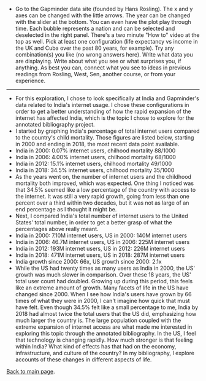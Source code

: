 - Go to the Gapminder  data site (founded by Hans Rosling). The x and y axes can be changed with the little arrows. The year can be changed with the slider at the bottom. You can even have the plot play through time. Each bubble represents a nation and can be selected and deselected in the right panel. There's a two minute "How to" video at the top as well. Pick at least one configuration (life expectancy vs income in the UK and Cuba over the past 80 years, for example). Try any combination(s) you like (no wrong answers here). Write what data you are displaying. Write about what you see or what surprises you, if anything. As best you can, connect what you see to ideas in previous readings from Rosling, West, Sen, another course, or from your experience.  

---

- For this exploration, I chose to look specifically at India and Gapminder's data related to India's internet usage. I chose these configurations in order to get a better understanding of how the rapid expansion of the internet has affected India, which is the topic I chose to explore for the annotated bibliography project.
- I started by graphing India's percentage of total internet users compared to the country's child mortality. Those figures are listed below, starting in 2000 and ending in 2018, the most recent data point available.
- India in 2000: 0.07% internet users, chilhood mortality 88/1000
- India in 2006: 4.00% internet users, chilhood mortality 68/1000
- India in 2012: 15.1% internet users, chilhood mortality 49/1000
- India in 2018: 34.5% internet users, chilhood mortality 35/1000
- As the years went on, the number of internet users and the childhood mortality both improved, which was expected. One thing I noticed was that 34.5% seemed like a low percentage of the country with access to the internet. It was still a very rapid growth, going from less than one percent over a third within two decades, but it was not as large of an end percentage as I thought it might be.
- Next, I compared India's total number of internet users to the United States' total number, in order to get a better grasp of what the percentages above really meant.
- India in 2000: 7.10M internet users, US in 2000: 140M internet users
- India in 2006: 46.7M internet users, US in 2006: 225M internet users
- India in 2012: 193M internet users, US in 2012: 226M internet users
- India in 2018: 471M internet users, US in 2018: 287M internet users
- India growth since 2000: 66x, US growth since 2000: 2.1x
- While the US had twenty times as many users as India in 2000, the US' growth was much slower in comparison. Over these 18 years, the US' total user count had doubled. Growing up during this period, this feels like an extreme amount of growth. Many facets of life in the US have changed since 2000. When I see how India's users have grown by 66 times of what they were in 2000, I can't imagine how quick that must have felt. Even though 34.5% felt like a small percentage to me, India by 2018 had almost twice the total users that the US did, emphasizing how much larger the country is. The large population coupled with the extreme expansion of internet access are what made me interested in exploring this topic through the annotated bibliography. In the US, I feel that technology is changing rapidly. How much stronger is that feeling within India? What kind of effects has that had on the economy, infrastructure, and culture of the country? In my bibliography, I explore accounts of these changes in different aspects of life.

[Back to main page](/README.md).
